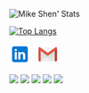 ![Mike Shen' Stats](https://github-readme-stats.vercel.app/api?username=mikeshen7&show_icons=true&theme=dark)

[![Top Langs](https://github-readme-stats.vercel.app/api/top-langs/?username=mikeshen7)](https://github.com/anuraghazra/github-readme-stats)


<p>
<a href="https://www.linkedin.com/in/mike-shen1/" target="_blank" rel="noopener noreferrer"><img height="38" src="icons8-linkedin-48.png"></a>&nbsp;&nbsp;
<a href="mailto:michael.m.shen@gmail.com" target="_blank" rel="noopener noreferrer"><img height="38" src="icons8-gmail-logo-48.png"></a>&nbsp;&nbsp;
</p>

![](https://img.shields.io/badge/Developer-React-informational?style=flat&logo=react&logoColor=white&color=2bbc8a)
![](https://img.shields.io/badge/Developer-Node-informational?style=flat&logo=node.jslogoColor=white&color=2bbc8a)
![](https://img.shields.io/badge/Developer-JavaScript-informational?style=flat&logo=javascript&logoColor=white&color=2bbc8a)
![](https://img.shields.io/badge/Developer-HTML-informational?style=flat&logo=html5&logoColor=white&color=2bbc8a)
![](https://img.shields.io/badge/Developer-CSS-informational?style=flat&logo=css-wizardry&logoColor=white&color=2bbc8a)

